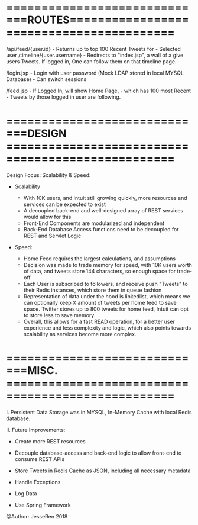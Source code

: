 =============================ROUTES=========================================
============================================================================
/api/feed/{user.id}         - Returns up to top 100 Recent Tweets for 
			    - Selected user
/timeline/{user.username}   - Redirects to "index.jsp", a wall of 
			    a give users Tweets. If logged in, One 
			    can follow them on that timeline page.

/login.jsp 		    - Login with user password 
			    (Mock LDAP stored in local MYSQL Database)
			    - Can switch sessions 

/feed.jsp		    - If Logged In, will show Home Page, 
			    - which has 100 most Recent 
			    - Tweets by those logged in user are following.


=============================DESIGN ==================================================
====================================================================================

Design Focus: 
Scalability & Speed:
- Scalability 
	- With 10K users, and Intuit still growing quickly, 
	  more resources and services can be expected to exist
	- A decoupled back-end and well-designed array of 
	  REST services would allow for this
	- Front-End Components are modularized and independent
	- Back-End Database Access functions need to be decoupled 
	  for REST and Servlet Logic

- Speed: 
	- Home Feed requires the largest calculations, and assumptions
	- Decision was made to trade memory for speed, with 10K 
	  users worth of data, and tweets store 144 characters, 
	  so enough space for trade-off.
	- Each User is subscribed to followers, and receive push
	   "Tweets" to their Redis
 	  instances, which store them in queue fashion
	- Representation of data under the hood is linkedlist, which 
	  means we can optionally keep X amount of tweets per home 
	  feed to save space.  Twitter stores up to 800 tweets for 
          home feed, Intuit can opt to store less to save memory.
	- Overall, this allows for a fast READ operation, 
	  for a better user experience and less complexity and logic, 
	  which also points towards scalability as 
	  services become more complex.


=============================MISC. ==================================================
====================================================================================
I. Persistent Data Storage was in MYSQL, In-Memory Cache with local Redis database.

II. Future Improvements: 
- Create more REST resources
- Decouple database-access and back-end logic to allow front-end to consume REST APIs

- Store Tweets in Redis Cache as JSON, including all necessary metadata
- Handle Exceptions 
- Log Data
- Use Spring Framework 

@Author:  JesseRen 2018






			    
